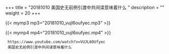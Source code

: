 +++
title = "20181010  美国史无前例引渡中共间谍意味着什么 "
description = ""
weight = 20
+++

{{< mymp3 mp3="20181010_vujl6oufyec.mp3" >}}

{{< mymp4 mp4="20181010_vujl6oufyec.mp4" >}}

     
     https://www.youtube.com/watch?v=VUJL6OUfyec 
     美国史无前例引渡中共间谍意味着什么 
